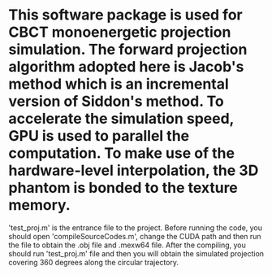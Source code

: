 # This software package is used for CBCT monoenergetic projection simulation. The forward projection algorithm adopted here is Jacob's method which is an incremental version of Siddon's method. To accelerate the simulation speed, GPU is used to parallel the computation. To make use of the hardware-level interpolation, the 3D phantom is bonded to the texture memory.
'test_proj.m' is the entrance file to the project. Before running the code, you should open 'compileSourceCodes.m', change the CUDA path and then run the file to obtain the .obj file and .mexw64 file. After the compiling, you should run 'test_proj.m' file and then you will obtain the simulated projection covering 360 degrees along the circular trajectory.
